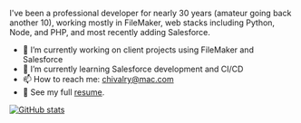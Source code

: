 I've been a professional developer for nearly 30 years (amateur going back another 10), working mostly in FileMaker, web stacks including Python, Node, and PHP, and most recently adding Salesforce.

- 🔭 I’m currently working on client projects using FileMaker and Salesforce
- 🌱 I’m currently learning Salesforce development and CI/CD
- 📫 How to reach me: <a href="mailto:chivalry@mac.com">chivalry@mac.com</a>
- 📄 See my full [resume].

[resume]: https://github.com/chivalry/resume

<!--
- 👯 I’m looking to collaborate on ...
- 🤔 I’m looking for help with ...
- 💬 Ask me about ...
- ⚡ Fun fact: ...
-->

[![GitHub stats](https://github-readme-stats.vercel.app/api?username=chivalry)](https://github.com/anuraghazra/github-readme-stats)

